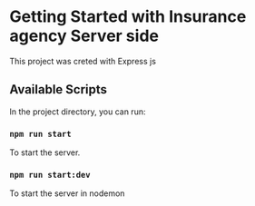 # Getting Started with Insurance agency Server side

This project was creted with Express js

## Available Scripts

In the project directory, you can run:

### `npm run start`

To start the server.

### `npm run start:dev`

To start the server in nodemon